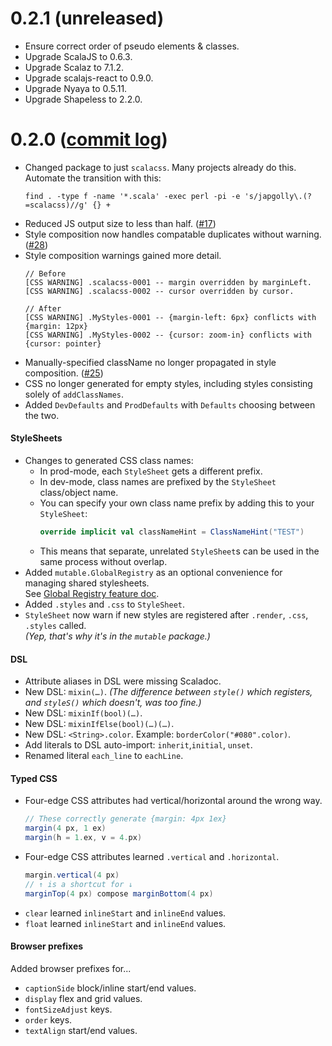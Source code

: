 # 0.2.1 (unreleased)

* Ensure correct order of pseudo elements & classes.
* Upgrade ScalaJS to 0.6.3.
* Upgrade Scalaz to 7.1.2.
* Upgrade scalajs-react to 0.9.0.
* Upgrade Nyaya to 0.5.11.
* Upgrade Shapeless to 2.2.0.


# 0.2.0 ([commit log](https://github.com/japgolly/scalacss/compare/v0.1.0...v0.2.0))

* Changed package to just `scalacss`. Many projects already do this.
  <br/>Automate the transition with this:
  ```
  find . -type f -name '*.scala' -exec perl -pi -e 's/japgolly\.(?=scalacss)//g' {} +
  ```
* Reduced JS output size to less than half. ([#17]({{book.issue}}17))
* Style composition now handles compatable duplicates without warning. ([#28]({{book.issue}}28))
* Style composition warnings gained more detail.
  ```
  // Before
  [CSS WARNING] .scalacss-0001 -- margin overridden by marginLeft.
  [CSS WARNING] .scalacss-0002 -- cursor overridden by cursor.

  // After
  [CSS WARNING] .MyStyles-0001 -- {margin-left: 6px} conflicts with {margin: 12px}
  [CSS WARNING] .MyStyles-0002 -- {cursor: zoom-in} conflicts with {cursor: pointer}

  ```
* Manually-specified className no longer propagated in style composition. ([#25]({{book.issue}}25))
* CSS no longer generated for empty styles,
  including styles consisting solely of `addClassNames`.
* Added `DevDefaults` and `ProdDefaults` with `Defaults` choosing between the two.

#### StyleSheets

* Changes to generated CSS class names:
  * In prod-mode, each `StyleSheet` gets a different prefix.
  * In dev-mode, class names are prefixed by the `StyleSheet` class/object name.
  * You can specify your own class name prefix by adding this to your `StyleSheet`:
    ```scala
    override implicit val classNameHint = ClassNameHint("TEST")
    ```
  * This means that separate, unrelated `StyleSheet`s can be used in the same process without overlap.
* Added `mutable.GlobalRegistry` as an optional convenience for managing shared stylesheets.
  <br/>See [Global Registry feature doc](../features/global_registry.md).
* Added `.styles` and `.css` to `StyleSheet`.
* `StyleSheet` now warn if new styles are registered after `.render`, `.css`, `.styles` called.
  <br/>*(Yep, that's why it's in the `mutable` package.)*

#### DSL

* Attribute aliases in DSL were missing Scaladoc.
* New DSL: `mixin(…)`.
  *(The difference between `style()` which registers, and `styleS()` which doesn't, was too fine.)*
* New DSL: `mixinIf(bool)(…)`.
* New DSL: `mixinIfElse(bool)(…)(…)`.
* New DSL: `<String>.color`. Example: `borderColor("#080".color)`.
* Add literals to DSL auto-import: `inherit`,`initial`, `unset`.
* Renamed literal `each_line` to `eachLine`.

#### Typed CSS
* Four-edge CSS attributes had vertical/horizontal around the wrong way.
  ```scala
  // These correctly generate {margin: 4px 1ex}
  margin(4 px, 1 ex)
  margin(h = 1.ex, v = 4.px)
  ```
* Four-edge CSS attributes learned `.vertical` and `.horizontal`.
  ```scala
  margin.vertical(4 px)
  // ↑ is a shortcut for ↓
  marginTop(4 px) compose marginBottom(4 px)
  ```
* `clear` learned `inlineStart` and `inlineEnd` values.
* `float` learned `inlineStart` and `inlineEnd` values.

#### Browser prefixes
Added browser prefixes for...
* `captionSide` block/inline start/end values.
* `display` flex and grid values.
* `fontSizeAdjust` keys.
* `order` keys.
* `textAlign` start/end values.
